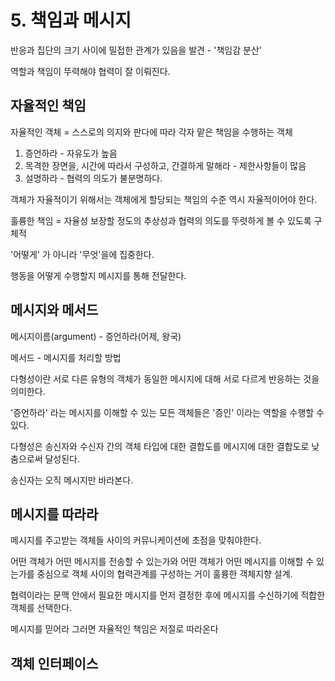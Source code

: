 # 5. 책임과 메시지

반응과 집단의 크기 사이에 밀접한 관계가 있음을 발견 - '책임감 분산'

역할과 책임이 뚜력해야 협력이 잘 이뤄진다.



## 자율적인 책임

자율적인 객체 = 스스로의 의지와 판다에 따라 각자 맡은 책임을 수행하는 객체

1. 증언하라 - 자유도가 높음
2. 목격한 장면을, 시간에 따라서 구성하고, 간결하게 말해라 - 제한사항들이 많음
3. 설명하라 - 협력의 의도가 불분명하다.

객체가 자율적이기 위해서는 객체에게 할당되는 책임의 수준 역시 자율적이어야 한다.

훌륭한 책임 =  자율성 보장할 정도의 추상성과 협력의 의도를 뚜렷하게 볼 수 있도록 구체적

'어떻게' 가 아니라 '무엇'을에 집중한다.

행동을 어떻게 수행할지 메시지를 통해 전달한다.



## 메시지와 메서드

메시지이름(argument) - 증언하라(어제, 왕국)

메서드 - 메시지를 처리할 방법

다형성이란 서로 다른 유형의 객체가 동일한 메시지에 대해 서로 다르게 반응하는 것을 의미한다.

'증언하라' 라는 메시지를 이해할 수 있는 모든 객체들은 '증인' 이라는 역할을 수행할 수 있다.

다형성은 송신자와 수신자 간의 객체 타입에 대한 결합도를 메시지에 대한 결합도로 낮춤으로써 달성된다.

송신자는 오직 메시지만 바라본다.



## 메시지를 따라라

메시지를 주고받는 객체들 사이의 커뮤니케이션에 초점을 맞춰야한다.

어떤 객체가 어떤 메시지를 전송할 수 있는가와 어떤 객체가 어떤 메시지를 이해할 수 있는가를 중심으로 객체 사이의 협력관계를 구성하는 거이 훌륭한 객체지향 설계.

협력이라는 문맥 안에서 필요한 메시지를 먼저 결정한 후에 메시지를 수신하기에 적합한 객체를 선택한다.

메시지를 믿어라 그러면 자율적인 책임은 저절로 따라온다



## 객체 인터페이스

